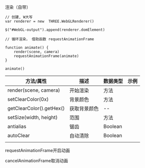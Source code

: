 渲染（自带）

```
// 创建, W大写
var renderer = new  THREE.WebGLRenderer()

$("#WebGL-output").append(renderer.domElement)

// 循环渲染， 借助函数 requestAnimationFrame

function animate() {
	render(scene, camera)
	requestAnimationFrame(animate)
}

animate()
```



| 方法/属性                | 描述         | 数据类型 | 示例 |
| ------------------------ | ------------ | -------- | ---- |
| render(scene, camera)    | 开始渲染     | 方法     |      |
| setClearColor(0x)        | 背景颜色     | 方法     |      |
| getClearColor().getHex() | 获取背景颜色 | --       |      |
| setSize(width, height)   | 范围         | 方法     |      |
| antialias                | 锯齿         | Boolean  |      |
| autoClear                | 自动清除     | Boolean  |      |
|                          |              |          |      |





requestAnimationFrame开启动画 

cancelAnimationFrame取消动画